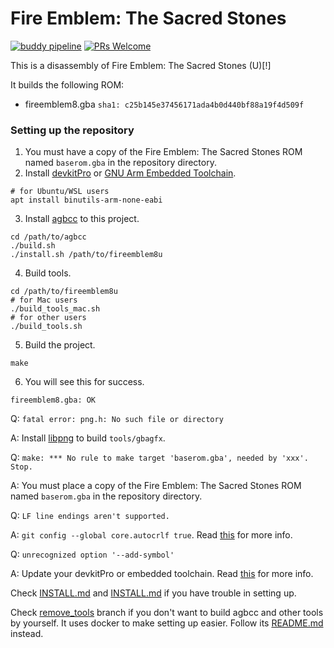 # Fire Emblem: The Sacred Stones

[![buddy pipeline](https://app.buddy.works/destinybreaknowel/fireemblem8u/pipelines/pipeline/352815/badge.svg?token=61eea1d37289fa9621fff3ce067c98559da0750abf5597ae53c4d4b3085d20f9 "buddy pipeline")](https://app.buddy.works/destinybreaknowel/fireemblem8u/pipelines/pipeline/352815) [![PRs Welcome](https://img.shields.io/badge/PRs-welcome-brightgreen.svg?style=flat-square)](http://makeapullrequest.com)

This is a disassembly of Fire Emblem: The Sacred Stones (U)[!]

It builds the following ROM:
* fireemblem8.gba `sha1: c25b145e37456171ada4b0d440bf88a19f4d509f`

### Setting up the repository

1. You must have a copy of the Fire Emblem: The Sacred Stones ROM named `baserom.gba` in the repository directory.
2. Install [devkitPro](https://devkitpro.org/wiki/Getting_Started) or [GNU Arm Embedded Toolchain](https://developer.arm.com/tools-and-software/open-source-software/developer-tools/gnu-toolchain/gnu-rm).
```
# for Ubuntu/WSL users
apt install binutils-arm-none-eabi
```
3. Install [agbcc](https://github.com/pret/agbcc) to this project.
```
cd /path/to/agbcc
./build.sh
./install.sh /path/to/fireemblem8u
```
4. Build tools.
```
cd /path/to/fireemblem8u
# for Mac users
./build_tools_mac.sh
# for other users
./build_tools.sh
```
5. Build the project.
```
make
```
6. You will see this for success.
```
fireemblem8.gba: OK
```

Q: `fatal error: png.h: No such file or directory`

A: Install [libpng](http://www.libpng.org/pub/png/libpng.html) to build `tools/gbagfx`.

Q: `make: *** No rule to make target 'baserom.gba', needed by 'xxx'.  Stop.`

A: You must place a copy of the Fire Emblem: The Sacred Stones ROM named `baserom.gba` in the repository directory.

Q: `LF line endings aren't supported.`

A: `git config --global core.autocrlf true`. Read [this](https://docs.github.com/en/get-started/getting-started-with-git/configuring-git-to-handle-line-endings) for more info.

Q: `unrecognized option '--add-symbol'`

A: Update your devkitPro or embedded toolchain. Read [this](https://github.com/bminor/binutils-gdb/blob/3451a2d7a3501e9c3fc344cbc4950c495f30c16d/binutils/ChangeLog-2015#L120) for more info.

Check [INSTALL.md](https://github.com/pret/pokeruby/blob/master/INSTALL.md) and [INSTALL.md](https://github.com/pret/pokeemerald/blob/master/INSTALL.md) if you have trouble in setting up.

Check [remove_tools](https://github.com/laqieer/fireemblem8u/tree/remove_tools) branch if you don't want to build agbcc and other tools by yourself. It uses docker to make setting up easier. Follow its [README.md](https://github.com/laqieer/fireemblem8u/blob/remove_tools/README.md) instead.
